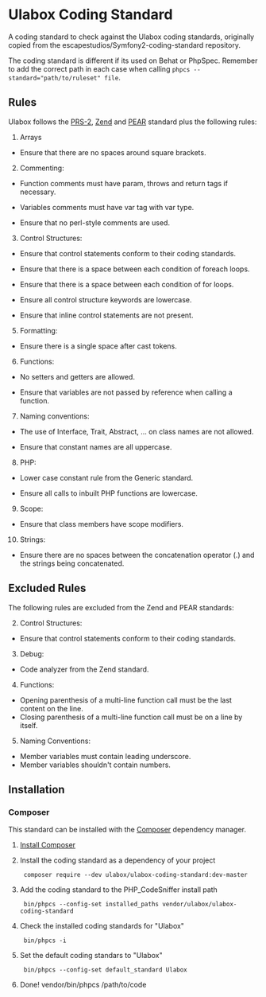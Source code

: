 # Ulabox Coding Standard

A coding standard to check against the Ulabox coding standards, originally copied from the escapestudios/Symfony2-coding-standard repository.

The coding standard is different if its used on Behat or PhpSpec. Remember to add the correct path in each case when calling `phpcs --standard="path/to/ruleset" file`. 

## Rules

Ulabox follows the [PRS-2](https://github.com/squizlabs/PHP_CodeSniffer/tree/master/CodeSniffer/Standards/PSR2), [Zend](https://github.com/squizlabs/PHP_CodeSniffer/tree/master/CodeSniffer/Standards/Zend) and [PEAR](https://github.com/squizlabs/PHP_CodeSniffer/tree/master/CodeSniffer/Standards/PEAR) standard plus the following rules:

1. Arrays

  - Ensure that there are no spaces around square brackets.

2. Commenting:

  - Function comments must have param, throws and return tags if necessary.

  - Variables comments must have var tag with var type.

  - Ensure that no perl-style comments are used.

3. Control Structures:

  - Ensure that control statements conform to their coding standards.
        
  - Ensure that there is a space between each condition of foreach loops.
        
  - Ensure that there is a space between each condition of for loops.
        
  - Ensure all control structure keywords are lowercase.

  - Ensure that inline control statements are not present.

5. Formatting:

  - Ensure there is a single space after cast tokens.

6. Functions:

  - No setters and getters are allowed.
        
  - Ensure that variables are not passed by reference when calling a function.

7. Naming conventions:

  - The use of Interface, Trait, Abstract, ... on class names are not allowed.
        
  - Ensure that constant names are all uppercase.

8. PHP:

  - Lower case constant rule from the Generic standard.

  - Ensure all calls to inbuilt PHP functions are lowercase.

9. Scope:

  - Ensure that class members have scope modifiers.

10. Strings:

  - Ensure there are no spaces between the concatenation operator (.) and the strings being concatenated.

## Excluded Rules

The following rules are excluded from the Zend and PEAR standards:

2. Control Structures:

  - Ensure that control statements conform to their coding standards.

3. Debug:

  - Code analyzer from the Zend standard.

4. Functions:

  - Opening parenthesis of a multi-line function call must be the last content on the line.
  - Closing parenthesis of a multi-line function call must be on a line by itself.

5. Naming Conventions:

  - Member variables must contain leading underscore.
  - Member variables shouldn't contain numbers.

## Installation

### Composer

This standard can be installed with the [Composer](https://getcomposer.org/) dependency manager.

1. [Install Composer](https://getcomposer.org/doc/00-intro.md)

2. Install the coding standard as a dependency of your project

        composer require --dev ulabox/ulabox-coding-standard:dev-master

3. Add the coding standard to the PHP_CodeSniffer install path

        bin/phpcs --config-set installed_paths vendor/ulabox/ulabox-coding-standard

5. Check the installed coding standards for "Ulabox"

        bin/phpcs -i

5. Set the default coding standars to "Ulabox"

        bin/phpcs --config-set default_standard Ulabox

6. Done!
        vendor/bin/phpcs /path/to/code

